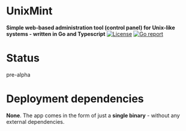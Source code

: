 # UnixMint
**Simple web-based administration tool (control panel) for Unix-like systems - written in Go and Typescript**
[![License](https://img.shields.io/github/license/evdnx/unixmint)](https://github.com/evdnx/unixmint/blob/main/LICENSE)
[![Go report](https://goreportcard.com/badge/github.com/evdnx/unixmint)](https://goreportcard.com/report/github.com/evdnx/unixmint)

# Status
pre-alpha

# Deployment dependencies
**None**. The app comes in the form of just a **single binary** - without any external dependencies.
